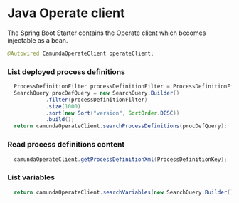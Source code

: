 # Java Operate client

The Spring Boot Starter contains the Operate client which becomes injectable as a bean.

```java
@Autowired CamundaOperateClient operateClient;
```

### List deployed process definitions

```java
  ProcessDefinitionFilter processDefinitionFilter = ProcessDefinitionFilter.builder().build();
  SearchQuery procDefQuery = new SearchQuery.Builder()
            .filter(processDefinitionFilter)
            .size(1000)
            .sort(new Sort("version", SortOrder.DESC))
            .build();
  return camundaOperateClient.searchProcessDefinitions(procDefQuery);
```

### Read process definitions content

```java
  camundaOperateClient.getProcessDefinitionXml(ProcessDefinitionKey);
```

### List variables

```java
  return camundaOperateClient.searchVariables(new SearchQuery.Builder().filter(new VariableFilter()).size(100).build());
```
